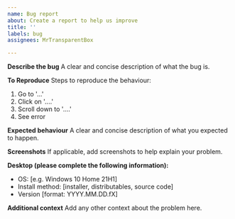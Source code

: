```yaml
---
name: Bug report
about: Create a report to help us improve
title: ''
labels: bug
assignees: MrTransparentBox

---
```


**Describe the bug**
A clear and concise description of what the bug is.

**To Reproduce**
Steps to reproduce the behaviour:
1. Go to '...'
2. Click on '....'
3. Scroll down to '....'
4. See error

**Expected behaviour**
A clear and concise description of what you expected to happen.

**Screenshots**
If applicable, add screenshots to help explain your problem.

**Desktop (please complete the following information):**
 - OS: [e.g. Windows 10 Home 21H1]
 - Install method: [installer, distributables, source code]
 - Version [format: YYYY.MM.DD.fX]

**Additional context**
Add any other context about the problem here.
